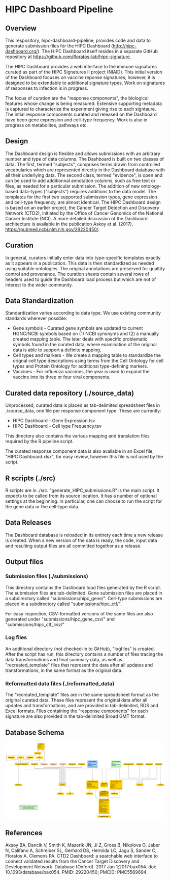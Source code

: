 # HIPC Dashboard Pipeline
## Overview
This respository, hipc-dashboard-pipeline, provides code and data to generate submission files for the HIPC Dashboard (http://hipc-dashboard.org/).  The HIPC Dashboard itself resides in a separate GitHub repository at https://github.com/floratos-lab/hipc-signature.

The HIPC Dashboard provides a web interface to the immune signatures curated as part of the HIPC Signatures II project (NIAID).  This initial version of the Dashboard focuses on vaccine reponse signatures, however, it is designed to be extendable to additional signature types.  Work on signatures of responses to infection is in progress.  

The focus of curation are the "response components", the biological features whose change is being measured.  Extensive supporting metadata is captured to characterize the experiment giving rise to each signtaure.  The intial response components curated and released on the Dashboard have been gene expression and cell-type frequency.  Work is also in progress on metabolites, pathways etc.

## Design
The Dashboard design is flexible and allows submissions with an arbitrary number and type of data columns.  The Dashboard is built on two classes of data.  The first, termed "subjects", comprises terms drawn from controlled vocabularies which are represented directly in the Dashboard database with all their underlying data. The second class, termed "evidence", is open and can be used to add additionnal annotation columns, such as free text or files, as needed for a particular submission.   The addition of new ontology-based data-types ("subjects") requires additions to the data model.  The templates for the first two supported submission types, gene expression and cell-type frequency, are almost identical. The HIPC Dashboard design is based on an earlier project, the Cancer Target Detection and Discovery Network (CTD2), initiated by the Office of Cancer Genomics of the National Cancer Institute (NCI).  A more detailed discussion of the Dashboard architecture is available in the publication Askoy et al. (2017), https://pubmed.ncbi.nlm.nih.gov/29220450/.

## Curation
In general, curators initially enter data into type-specific templates exactly as it appears in a publication.  This data is then standardized as needed using suitable ontologies.  The original annotations are preserved for qualtity control and provenance.  The curation sheets contain several rows of headers used to guide the Dashboard load process but which are not of interest to the wider community.

## Data Standardization
Standardization varies according to data type.  We use existing community standards wherever possible:
* Gene symbols - Curated gene symbols are updated to current HGNC/NCBI symbols based on (1) NCBI synonyms and (2) a manually created mapping table.  The later deals with specific problematic symbols found in the curated data, where examination of the original data is able to support a definite mapping.
* Cell types and markers - We create a mapping table to standardize the orignal cell type descriptions using terms from the Cell Ontology for cell types and Protein Ontology for additional type-defining markers.
* Vaccines - For influenza vaccines, the year is used to expand the vaccine into its three or four viral components.

## Curated data repository (./source_data)
Unprocessed, curated data is placed as tab-delimited spreadsheet files in ./source_data, one file per response component type.
These are currently:
* HIPC Dashboard - Gene Expression.tsv
* HIPC Dashboard - Cell type Frequency.tsv

This directory also contains the various mapping and translation files required by the R pipeline script.

The curated response component data is also available in an Excel file, "HIPC Dashboard.xlsx", for easy review, however this file is not used by the script.

## R scripts (./src)
R scripts are in ./src.
"generate_HIPC_submissions.R" is the main script.  It expects to be called from its source location.
It has a number of optional settings at the beginning.  In particular, one can choose to run the script for the gene data or the cell-type data.

## Data Releases
The Dashboard database is reloaded in its entirety each time a new release is created.  When a new version of the data is ready, the code, input data and resulting output files are all committed together as a release.  

## Output files 
### Submission files (./submissions)
This directory contains the Dashboard load files generated by the R script.
The submission files are tab-delimited.
Gene submission files are placed in a subdirectory called "submissions/hipc_gene/".
Cell-type submissions are placed in a subdirectory called "submissions/hipc_ctf/".

For easy inspection, CSV-formatted versions of the same files are also generated under "submissions/hipc_gene_csv/" and "submissions/hipc_ctf_csv/"

### Log files
An additional directory (not checked-in to GitHub), "logfiles" is created.  After the script has run, this directory contains a number of files tracing the data transformations and final summary data, as well as "recreated_template" files that represent the data after all updates and transformations, in the same format as the original data.

### Reformatted data files (./reformatted_data)
The "recreated_template" files are in the same spreadsheet format as the original curated data.  These files represent the original data after all updates and transformations, and are provided in tab-delimited, RDS and Excel formats.  Files containing the "response components" for each signature are also provided in the tab-delimited Broad GMT format.

## Database Schema
![Dashboard DB schema](hipc_dashboard_data_model_simple.png)

## References
Aksoy BA, Dancík V, Smith K, Mazerik JN, Ji Z, Gross B, Nikolova O, Jaber N, Califano A, Schreiber SL, Gerhard DS, Hermida LC, Jagu S, Sander C, Floratos A, Clemons PA. CTD2 Dashboard: a searchable web interface to connect validated results from the Cancer Target Discovery and Development Network. Database (Oxford). 2017 Jan 1;2017:bax054. doi: 10.1093/database/bax054. PMID: 29220450; PMCID: PMC5569694.
